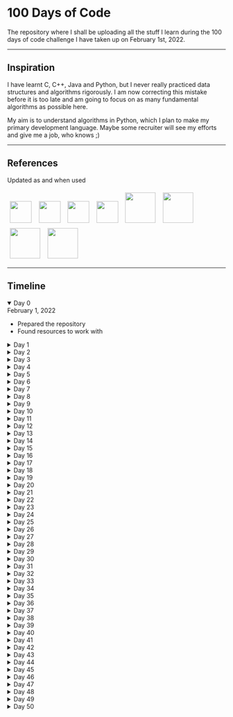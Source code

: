# 100 Days of Code

The repository where I shall be uploading all the stuff I learn during the 100 days of code challenge I have taken up on February 1st, 2022.

---
## Inspiration

I have learnt C, C++, Java and Python, but I never really practiced data structures and algorithms rigorously. I am now correcting this mistake before it is too late and am going to focus on as many fundamental algorithms as possible here.

My aim is to understand algorithms in Python, which I plan to make my primary development language. Maybe some recruiter will see my efforts and give me a job, who knows ;)

---
## References
Updated as and when used

<a href="https://www.geeksforgeeks.org/"><img src = "https://upload.wikimedia.org/wikipedia/commons/4/43/GeeksforGeeks.svg" height=50 style="margin: 1.25%"></a>
<a href="https://www.scaler.com/topics/data-structures/"><img src = "https://d1g0iq4cbcvjcd.cloudfront.net/topics/images/logo.svg" height=50 style="margin: 1.25%"></a>
<a href="https://www.toptal.com/developers/sorting-algorithms"><img src = "https://upload.wikimedia.org/wikipedia/commons/thumb/2/24/Toptal-Logo-Main-Colors_RGB.png/800px-Toptal-Logo-Main-Colors_RGB.png" height=50 style="margin: 1.25%"></a>
<a href="https://medium.com/coding-at-dawn/sorts-in-60-seconds-speedy-javascript-interview-answers-on-sorting-acb72bdea8a2#:~:text=Quick3%20is%20the%20preferred%20version,sorting%20with%20few%20unique%20keys."><img src = "https://upload.wikimedia.org/wikipedia/en/6/67/Medium_logo_%282020%29.png" height=50 style="margin: 1.25%"></a>
<a href="https://stackoverflow.com/questions/2572195/how-is-counting-sort-a-stable-sort#:~:text=the%20counts%20array%3A-,counts%20array,-%3A%20%5B0%2C%202%2C%202"><img src = "https://upload.wikimedia.org/wikipedia/commons/e/ef/Stack_Overflow_icon.svg" height=70 style="margin: 1.25%"></a>
<a href="https://www.techiedelight.com/deletion-from-bst/"><img src = "https://www.techiedelight.com/wp-content/uploads/profile_pic.png" height=70 style="margin: 1.25%"></a>
<a href="https://developer.mozilla.org/en-US/docs/Web/HTML/Element#table_content"><img src = "https://interactive-examples.mdn.mozilla.net/media/examples/dino.svg" height=70 style="margin: 1.25%"></a>
<a href="https://leetcode.com/"><img src = "https://upload.wikimedia.org/wikipedia/commons/1/19/LeetCode_logo_black.png" height=70 style="margin: 1.25%"></a>


---
## Timeline

<details open>
<summary> Day 0 </summary>
February 1, 2022
<ul>
    <li>Prepared the repository</li>
    <li>Found resources to work with</li>
</ul>
</details>

<details>
<summary> Day 1 </summary>
February 1, 2022
<ul>
    <li>Installed Python 3.9.10</li>
    <li>Linear Search</li>
    <li>Binary Search</li>
</ul>
</details>

<details>
<summary> Day 2 </summary>
February 2, 2022
<ul>
    <li>Jump Search</li>
    <li>Interpolation Search</li>
    <li>Updated Linear Search</li>
    <li>Updated Binary Search</li>
    <li>Updated Exception Handling</li>
</ul>
</details>

<details>
<summary> Day 3 </summary>
February 3, 2022
<ul>
    <li>Exponential Search</li>
    <li>Improved Docstrings for all algorithms</li>
    <li>Removed 'TypeError' while searching, since searching can be done for mixed list as well</li>
    <li>Added Folder for Sorting Algorithms</li>
    <li>Selection Sort</li>
</ul>
</details>

<details>
<summary> Day 4 </summary>
February 4, 2022
<ul>
    <li>JavaScript Basics</li>
    <li>Quiz APIs</li>
    <li>Animated Backgrounds in CSS</li>
    <li>Script tag in HTML</li>
    <li>Contributed <a href="https://github.com/EmperorArthurIX/TrainYourBrain">here</a></li>
</ul>
</details>

<details>
<summary> Day 5 </summary>
February 5, 2022
<ul>
    <li>Tried debugging previous code</li>
    <li>Made progress with API fetch</li>
    <li>Ran into input and output bugs</li>
    <li>Contributed <a href="https://github.com/EmperorArthurIX/TrainYourBrain">here</a></li>
</ul>
</details>

<details>
<summary> Day 6 </summary>
February 6, 2022
<ul>
    <li>Submitted the project on DevPost <a href='https://devpost.com/software/train-your-brain-fpt9cv'>here</a></li>
    <li>See the project <a href="https://github.com/EmperorArthurIX/TrainYourBrain">here</a></li>
</ul>
</details>

<details>
<summary> Day 7 </summary>
February 7, 2022
<ul>
    <li>Iterative Bubble Sort</li>
    <li>Iterative Insertion Sort</li>
    <li>Recursive Merge Sort</li>
    <li>Updated Selection Sort Description</li>
    <li>Learnt 'Adaptive' feature of sorting algorithms</li>
</ul>
</details>

<details>
<summary> Day 8 </summary>
February 8, 2022
<ul>
    <li>Recursive Quick Sort</li>
    <li>Tried Iterative versions of algorithms but failed</li>
</ul>
</details>

<details>
<summary> Day 9 </summary>
February 9, 2022
<ul>
    <li>Improved Docstrings for sorting algorithms</li>
    <li>Counting Sort</li>
    <li>Radix Sort</li>
    <li>Bucket Sort</li>
</ul>
</details>

<details>
<summary> Day 10 </summary>
February 10, 2022
<ul>
    <li>Researched Big Data</li>
    <li>Researched DevOps</li>
    <li>Worked on <a href="https://www.medium.com/@emperorarthurix">my blog</a> for the week</li>
    <li>Contributed to a school project <a href="https://github.com/EmperorArthurIX/KIK-Site">here</a></li>
</ul>
</details>

<details>
<summary> Day 11 </summary>
February 11, 2022
<ul>
    <li>Heap Sort</li>
    <li>Started implementing Binary Search Tree</li>
</ul>
</details>

<details>
<summary> Day 12 </summary>
February 12, 2022
<ul>
    <li>Completed implementing Binary Search Tree</li>
</ul>
</details>

<details>
<summary> Day 13 </summary>
February 13, 2022
<ul>
    <li>Added `delete()` function to the BST</li>
    <li>Added `preOrder()` function to the BST</li>
    <li>Added `getMin()` function to the BST</li>
    <li>Added `isLeaf()` function to the BST</li>
    <li>Updated docstrings all over the BST</li>
    <li>Updated Time Complexity analyses for all functions in the BST</li>
    <li>Learnt about the different kinds of trees</li>
    <li>Learnt about the Enumeration of K-ary trees</li>
    <li>Studied the Handshake Lemma property of K-ary trees</li>
</ul>
</details>

<details>
<summary> Day 14 </summary>
February 14, 2022
<ul>
    <li>Worked upon semester project <a href="https://github.com/EmperorArthurIX/KIK-Site">here</a></li>
    <li>Learnt about Server Side Inclusions of HTML Elements</li>
    <li>Learnt about HTML Table `thead` and `tbody` Elements</li>
    <li>Integrated Grid and Flex displays to show the table</li>
</ul>
</details>

<details>
<summary> Day 15 </summary>
February 15, 2022
<ul>
    <li>Attempted to implement Linked List</li>
    <li>Added search() function to Binary Search Tree</li>
    <li>Updated doctrings of Binary Search Tree to include space complexities</li>
</ul>
</details>

<details>
<summary> Day 16 </summary>
February 16, 2022
<ul>
    <li>Repaired Linked List</li>
    <li>Updated Linked List docstrings</li>
</ul>
</details>

<details>
<summary> Day 17 </summary>
February 17, 2022
<ul>
    <li>Refactored folder names</li>
    <li>Started implementing Graph Data Structure</li>
</ul>
</details>

<details>
<summary> Day 18 </summary>
February 18, 2022
<ul>
    <li>Attempted a problem on LeetCode</li>
    <li>Solved Brute force, learnt Best Solution online</li>
    <li>Recorded progress <a href="https://github.com/EmperorArthurIX/LeetCodeProblems">here</a></li>
</ul>
</details>

<details>
<summary> Day 19 </summary>
February 19, 2022
<ul>
    <li>Solved a problem on LeetCode</li>
    <li>Solved the best solution on own</li>
    <li>Recorded progress <a href="https://github.com/EmperorArthurIX/LeetCodeProblems">here</a></li>
    <li>Worked upon semester project <a href="https://github.com/EmperorArthurIX/KIK-Site">here</a></li>
</ul>
</details>

<details>
<summary> Day 20 </summary>
February 20, 2022
<ul>
    <li>Solved 2 problems on LeetCode</li>
    <li>Understood the best solutions</li>
    <li>Recorded progress <a href="https://github.com/EmperorArthurIX/LeetCodeProblems">here</a></li>
    <li>Worked upon semester project <a href="https://github.com/EmperorArthurIX/KIK-Site">here</a></li>
</ul>
</details>

<details>
<summary> Day 21 </summary>
February 21, 2022
<ul>
    <li>Solved on LeetCode</li>
    <li>Understood the best solution</li>
    <li>Recorded progress <a href="https://github.com/EmperorArthurIX/LeetCodeProblems">here</a></li>
</ul>
</details>

<details>
<summary> Day 22 </summary>
February 22, 2022
<ul>
    <li>Solved multiple questions on LeetCode</li>
    <li>Understood the best solutions</li>
    <li>Recorded progress <a href="https://github.com/EmperorArthurIX/LeetCodeProblems">here</a></li>
</ul>
</details>

<details>
<summary> Day 23 </summary>
February 23, 2022
<ul>
    <li>Learnt a list flattening solution on LeetCode</li>
    <li>Understood the iterative and recursive solution</li>
    <li>Recorded progress <a href="https://github.com/EmperorArthurIX/LeetCodeProblems">here</a></li>
</ul>
</details>

<details>
<summary> Day 24 </summary>
February 24, 2022
<ul>
    <li>Learnt 2 LinkedList questions on LeetCode</li>
    <li>Understood the best solutions</li>
    <li>Recorded progress <a href="https://github.com/EmperorArthurIX/LeetCodeProblems">here</a></li>
</ul>
</details>

<details>
<summary> Day 25 </summary>
February 25, 2022
<ul>
    <li>Read about recursion techniques online</li>
</ul>
</details>

<details>
<summary> Day 26 </summary>
February 26, 2022
<ul>
    <li>Solved 2 Queue questions on LeetCode</li>
    <li>Understood the best solutions</li>
    <li>Recorded progress <a href="https://github.com/EmperorArthurIX/LeetCodeProblems">here</a></li>
</ul>
</details>

<details>
<summary> Day 27 </summary>
February 27, 2022
<ul>
    <li>Published an article on my blog <a href="https://medium.com/@emperorarthurix">here</a></li>
</ul>
</details>

<details>
<summary> Day 28 </summary>
February 28, 2022
<ul>
    <li>Tried to solve a BFS question on LeetCode</li>
</ul>
</details>

<details>
<summary> Day 29 </summary>
March 1, 2022
<ul>
    <li>Solved the BFS question on LeetCode, with a little help</li>
    <li>Recorded progress <a href="https://github.com/EmperorArthurIX/LeetCodeProblems">here</a></li>
</ul>
</details>

<details>
<summary> Day 30 </summary>
March 2, 2022
<ul>
    <li>Solved another BFS question on LeetCode, with a little help</li>
    <li>Recorded progress <a href="https://github.com/EmperorArthurIX/LeetCodeProblems">here</a></li>
</ul>
</details>

<details>
<summary> Day 31 </summary>
March 3, 2022
<ul>
    <li>School task: make a landing page</li>
    <li>Did it and deployed <a href="https://github.com/EmperorArthurIX/Game-Landing-Page">here</a></li>
    <li>Worked upon semester project <a href="https://github.com/EmperorArthurIX/KIK-Site">here</a></li>
</ul>
</details>

<details>
<summary> Day 32 </summary>
March 4, 2022
<ul>
    <li>Solved a few Stack questions on LeetCode</li>
    <li>Recorded progress <a href="https://github.com/EmperorArthurIX/LeetCodeProblems">here</a></li>
</ul>
</details>

<details>
<summary> Day 33 </summary>
March 5, 2022
<ul>
    <li>Submitted my Research Paper on Partial Automation of Data Selection, Data Visualisation and Machine Learning Model Building with Python</li>
</ul>
</details>

<details>
<summary> Day 34 </summary>
March 6, 2022
<ul>
    <li>Published my blog for the day on Medium</li>
</ul>
</details>

<details>
<summary> Day 35 </summary>
March 7, 2022
<ul>
    <li>Gave mid-semester examinations for Web Programming and Python Programming</li>
    <li>Solved questions based on the Theory of Automata and Computation</li>
</ul>
</details>

<details>
<summary> Day 36 </summary>
March 8, 2022
<ul>
    <li>Gave mid-semester examinations for Operating Systems and Theory of Automata and Computation</li>
    <li>Solved a few Stack questions on LeetCode</li>
    <li>Recorded progress <a href="https://github.com/EmperorArthurIX/LeetCodeProblems">here</a></li>
</ul>
</details>

<details>
<summary> Day 37 </summary>
March 9, 2022
<ul>
    <li>Gave mid-semester examination for Discrete Math</li>
    <li>Studied a Stack question on LeetCode</li>
    <li>Recorded progress <a href="https://github.com/EmperorArthurIX/LeetCodeProblems">here</a></li>
</ul>
</details>

<details>
<summary> Day 38 </summary>
March 10, 2022
<ul>
    <li>Tried solving a stack problem online, but could not find it</li>
    <li>It appears to be a permutations-based question, will try again later</li>
</ul>
</details>

<details>
<summary> Day 39 </summary>
March 11, 2022
<ul>
    <li>Started working in my personal portfolio and website!</li>
</ul>
</details>

<details>
<summary> Day 40 </summary>
March 12, 2022
<ul>
    <li>Conducted a software efficiency workshop for teaching faculty members at EuroSchool</li>
</ul>
</details>

<details>
<summary> Day 41 </summary>
March 13, 2022
<ul>
    <li>Revised a few concepts of HTML and CSS but did not write code</li>
</ul>
</details>

<details>
<summary> Day 42 </summary>
March 14, 2022
<ul>
    <li>Worked on my personal portfolio website</li>
</ul>
</details>

<details>
<summary> Day 43 </summary>
March 15, 2022
<ul>
    <li>Worked more on my personal portfolio website</li>
</ul>
</details>

<details>
<summary> Day 44 </summary>
March 16, 2022
<ul>
    <li>Tried but failed to solve a problem on LeetCode</li>
</ul>
</details>

<details>
<summary> Day 45 </summary>
March 17, 2022
<ul>
    <li>Tried but failed to solve the same problem on LeetCode</li>
</ul>
</details>

<details>
<summary> Day 46 </summary>
March 18, 2022
<ul>
    <li>Found the solution online and studied it. Dynamic Programming</Li>
</Ul>
</details>

<details>
<summary> Day 47 </summary>
March 19, 2022
<ul>
    <li>Worked upon an article for my blog</li>
</ul>
</details>

<details>
<summary> Day 48 </summary>
March 20, 2022
<ul>
    <li>Tried to re-solve a problem on LeetCode</li>
</ul>
</details>

<details>
<summary> Day 49 </summary>
March 21, 2022
<ul>
    <li>Shifted to my hostel room, could not find time to code</li>
</ul>
</details>

<details>
<summary> Day 50 </summary>
March 22, 2022
<ul>
    <li>Re-solved a LeetCode problem</li>
</ul>
</details>